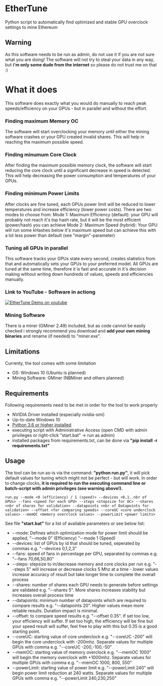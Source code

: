 # EtherTune
Python script to automatically find optimized and stable GPU overclock settings to mine Ethereum

## Warning
As this software needs to be run as admin, do not use it if you are not sure what you are doing! The software will not try to steal your data in any way, but **i'm only some dude from the internet** so please do not trust me on that :)

# What it does
This software does exactly what you would do manually to reach peak speeds/efficiency on your GPUs - but in parallel and without the effort.

### Finding maximum Memory OC
The software will start overclocking your memory until either the mining software crashes or your GPU created invalid shares. This will help in reaching the maximum possible speed.

### Finding minumum Core Clock
After finding the maximum possible memory clock, the software will start reducing the core clock until a significant decrease in speed is detected. This will help decreasing the power consumption and temperatures of your GPUs.

### Finding minimum Power Limits
After clocks are fine tuned, each GPUs power limit will be reduced to lower temperatures and increase efficiency (lower power costs). There are two modes to choose from:
Mode 1: Maximum Efficiency (default): your GPU will probably not reach it's top hash rate, but it will be the most efficient (power/hash) you can achieve
Mode 2: Maximum Speed (hybrid): Your GPU will run some kHashes below it's maximum speed but can achieve this with a lot less power than default (see "margin"-parameter)

### Tuning all GPUs in parallel
This software tracks your GPUs state every second, creates statistics from that and automatically sets your GPUs to your preferred model. All GPUs are tuned at the same time, therefore it is fast and accurate in it's decision making without writing down hundreds of values, speeds and efficiencies manually.

### Link to YouTube - Software in actiong
[![EtherTune Demo on youtube](https://img.youtube.com/vi/tJo8EarZyzM/0.jpg)](https://www.youtube.com/watch?v=tJo8EarZyzM)

### Mining Software
There is a miner (GMiner 2.49) included, but as code cannot be easily checked i strongly recommend you download and **add your own mining binaries** and rename (if needed) to "miner.exe".

## Limitations
Currenty, the tool comes with some limitation
- OS: Windows 10 (Ubuntu is planned)
- Mining Software: GMiner (NBMiner and others planned)

## Requirements
Following requirements need to be met in order for the tool to work properly
- NVIDIA Driver installed (especially nvidia-smi)
- Up-to-date Windows 10
- [Python 3.6 or higher installed](https://www.python.org/downloads/)
- executing script with Administrative Access (open CMD with admin privileges or right-click "start.bat" -> run as admin)
- installed packages from requirements.txt, can be done via **"pip install -r requirements.txt"**

## Usage
The tool can be run as-is via the command: **"python run.py"**, it will pick default values for tuning which might not be perfect - but will work. In order to change clocks, **it is required to run the executing command line or batch-script with admin privileges (see warning above!).**
```
run.py --mode <0 (efficiency) / 1 (speed)> --devices <0,1..nbr of GPUs> --fans <speed for each GPU> --steps <stepsize for OC> --shares <nbr of shares for validation> --datapoints <nbr of Datapoints for validation> --offset <for comparing speeds> --coreUC <core underclock values> --memOC <memory overclock values> --powerLimit <power limits>
```
See file **"start.bat"** for a list of available parameters or see below list:
* --mode: Defines which optimization mode for power limit should be applied, "--mode 0" (Efficiency) "--mode 1 (Speed)
* --devices: list of GPUs by id that should be tuned, seperated by commas e.g. "--devices 0,1,2,3"
* --fans: speed of fans in percentage per GPU, separated by commas e.g. "--fans 70,66,50,80"
* --steps: stepsize to in/decrease memory and core clocks per run e.g. "--steps 5" will increase or decrease clocks 5 Mhz at a time - lower values increase accuracy of result but take longer time to complete the overall process
* --shares: number of shares each GPU needs to generate before settings are validated e.g. "--shares 5". More shares increases stability but increases overall process time
* --datapoints: minimum number of datapoints which are required to compare results e.g. "--datapoints 20". Higher values mean more reliable results. Duration impact is minimal.
* --offset: to compare speed results e.g. "--offset 0.35". If set too low, your efficiency will suffer. If set too high, the efficiency will be fine but your speed result will suffer, feel free to play with this but 0.35 is a good starting point.
* --coreUC: starting value of core underclock e.g. "--coreUC -200" will begin the core underclock with -200mhz. Separate values for multiple GPUs with comma e.g. "--coreUC -200,-100,-50"
* --memOC: starting value of memory overclock e.g. "--memOC 1000" will begin the memory overclock with +1000mhz. Separate values for multiple GPUs with comma e.g. "--memOC 1000, 800, 550"
* --powerLimit: starting value of power limit e.g. "--powerLimit 240" will begin power limit reduction at 240 watts. Separate values for multiple GPUs with comma e.g. "--powerLimit 240,230,250"
